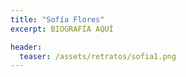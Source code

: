 ```yaml
---
title: "Sofía Flores"
excerpt: BIOGRAFÍA AQUÍ

header:
  teaser: /assets/retratos/sofia1.png
---
```

